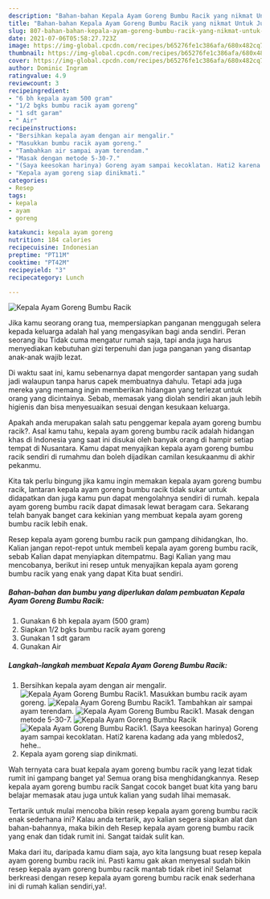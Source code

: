 ```yaml
---
description: "Bahan-bahan Kepala Ayam Goreng Bumbu Racik yang nikmat Untuk Jualan"
title: "Bahan-bahan Kepala Ayam Goreng Bumbu Racik yang nikmat Untuk Jualan"
slug: 807-bahan-bahan-kepala-ayam-goreng-bumbu-racik-yang-nikmat-untuk-jualan
date: 2021-07-06T05:58:27.723Z
image: https://img-global.cpcdn.com/recipes/b65276fe1c386afa/680x482cq70/kepala-ayam-goreng-bumbu-racik-foto-resep-utama.jpg
thumbnail: https://img-global.cpcdn.com/recipes/b65276fe1c386afa/680x482cq70/kepala-ayam-goreng-bumbu-racik-foto-resep-utama.jpg
cover: https://img-global.cpcdn.com/recipes/b65276fe1c386afa/680x482cq70/kepala-ayam-goreng-bumbu-racik-foto-resep-utama.jpg
author: Dominic Ingram
ratingvalue: 4.9
reviewcount: 3
recipeingredient:
- "6 bh kepala ayam 500 gram"
- "1/2 bgks bumbu racik ayam goreng"
- "1 sdt garam"
- " Air"
recipeinstructions:
- "Bersihkan kepala ayam dengan air mengalir."
- "Masukkan bumbu racik ayam goreng."
- "Tambahkan air sampai ayam terendam."
- "Masak dengan metode 5-30-7."
- "(Saya keesokan harinya) Goreng ayam sampai kecoklatan. Hati2 karena kadang ada yang mbledos2, hehe.."
- "Kepala ayam goreng siap dinikmati."
categories:
- Resep
tags:
- kepala
- ayam
- goreng

katakunci: kepala ayam goreng 
nutrition: 184 calories
recipecuisine: Indonesian
preptime: "PT11M"
cooktime: "PT42M"
recipeyield: "3"
recipecategory: Lunch

---
```



![Kepala Ayam Goreng Bumbu Racik](https://img-global.cpcdn.com/recipes/b65276fe1c386afa/680x482cq70/kepala-ayam-goreng-bumbu-racik-foto-resep-utama.jpg)

Jika kamu seorang orang tua, mempersiapkan panganan menggugah selera kepada keluarga adalah hal yang mengasyikan bagi anda sendiri. Peran seorang ibu Tidak cuma mengatur rumah saja, tapi anda juga harus menyediakan kebutuhan gizi terpenuhi dan juga panganan yang disantap anak-anak wajib lezat.

Di waktu  saat ini, kamu sebenarnya dapat mengorder santapan yang sudah jadi walaupun tanpa harus capek membuatnya dahulu. Tetapi ada juga mereka yang memang ingin memberikan hidangan yang terlezat untuk orang yang dicintainya. Sebab, memasak yang diolah sendiri akan jauh lebih higienis dan bisa menyesuaikan sesuai dengan kesukaan keluarga. 



Apakah anda merupakan salah satu penggemar kepala ayam goreng bumbu racik?. Asal kamu tahu, kepala ayam goreng bumbu racik adalah hidangan khas di Indonesia yang saat ini disukai oleh banyak orang di hampir setiap tempat di Nusantara. Kamu dapat menyajikan kepala ayam goreng bumbu racik sendiri di rumahmu dan boleh dijadikan camilan kesukaanmu di akhir pekanmu.

Kita tak perlu bingung jika kamu ingin memakan kepala ayam goreng bumbu racik, lantaran kepala ayam goreng bumbu racik tidak sukar untuk didapatkan dan juga kamu pun dapat mengolahnya sendiri di rumah. kepala ayam goreng bumbu racik dapat dimasak lewat beragam cara. Sekarang telah banyak banget cara kekinian yang membuat kepala ayam goreng bumbu racik lebih enak.

Resep kepala ayam goreng bumbu racik pun gampang dihidangkan, lho. Kalian jangan repot-repot untuk membeli kepala ayam goreng bumbu racik, sebab Kalian dapat menyiapkan ditempatmu. Bagi Kalian yang mau mencobanya, berikut ini resep untuk menyajikan kepala ayam goreng bumbu racik yang enak yang dapat Kita buat sendiri.

<!--inarticleads1-->

##### Bahan-bahan dan bumbu yang diperlukan dalam pembuatan Kepala Ayam Goreng Bumbu Racik:

1. Gunakan 6 bh kepala ayam (500 gram)
1. Siapkan 1/2 bgks bumbu racik ayam goreng
1. Gunakan 1 sdt garam
1. Gunakan  Air




<!--inarticleads2-->

##### Langkah-langkah membuat Kepala Ayam Goreng Bumbu Racik:

1. Bersihkan kepala ayam dengan air mengalir.
<img src="https://img-global.cpcdn.com/steps/d0da6e11801f5e99/160x128cq70/kepala-ayam-goreng-bumbu-racik-langkah-memasak-1-foto.jpg" alt="Kepala Ayam Goreng Bumbu Racik">1. Masukkan bumbu racik ayam goreng.
<img src="https://img-global.cpcdn.com/steps/ed012680dd649797/160x128cq70/kepala-ayam-goreng-bumbu-racik-langkah-memasak-2-foto.jpg" alt="Kepala Ayam Goreng Bumbu Racik">1. Tambahkan air sampai ayam terendam.
<img src="https://img-global.cpcdn.com/steps/106b6a69ef0749a9/160x128cq70/kepala-ayam-goreng-bumbu-racik-langkah-memasak-3-foto.jpg" alt="Kepala Ayam Goreng Bumbu Racik">1. Masak dengan metode 5-30-7.
<img src="https://img-global.cpcdn.com/steps/ef4939906a70f77a/160x128cq70/kepala-ayam-goreng-bumbu-racik-langkah-memasak-4-foto.jpg" alt="Kepala Ayam Goreng Bumbu Racik"><img src="https://img-global.cpcdn.com/steps/57a59ba8c61a79b4/160x128cq70/kepala-ayam-goreng-bumbu-racik-langkah-memasak-4-foto.jpg" alt="Kepala Ayam Goreng Bumbu Racik">1. (Saya keesokan harinya) Goreng ayam sampai kecoklatan. Hati2 karena kadang ada yang mbledos2, hehe..
1. Kepala ayam goreng siap dinikmati.




Wah ternyata cara buat kepala ayam goreng bumbu racik yang lezat tidak rumit ini gampang banget ya! Semua orang bisa menghidangkannya. Resep kepala ayam goreng bumbu racik Sangat cocok banget buat kita yang baru belajar memasak atau juga untuk kalian yang sudah lihai memasak.

Tertarik untuk mulai mencoba bikin resep kepala ayam goreng bumbu racik enak sederhana ini? Kalau anda tertarik, ayo kalian segera siapkan alat dan bahan-bahannya, maka bikin deh Resep kepala ayam goreng bumbu racik yang enak dan tidak rumit ini. Sangat taidak sulit kan. 

Maka dari itu, daripada kamu diam saja, ayo kita langsung buat resep kepala ayam goreng bumbu racik ini. Pasti kamu gak akan menyesal sudah bikin resep kepala ayam goreng bumbu racik mantab tidak ribet ini! Selamat berkreasi dengan resep kepala ayam goreng bumbu racik enak sederhana ini di rumah kalian sendiri,ya!.

